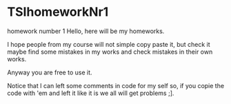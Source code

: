 # TSIhomeworkNr1
homework number 1
Hello, here will be my homeworks.

I hope people from my course will not simple copy paste it, but check it maybe find some mistakes in my works and check mistakes in their own works.

Anyway you are free to use it.

Notice that I can left some comments in code for my self so, if you copie the code with 'em and left it like it is we all will get problems ;].
